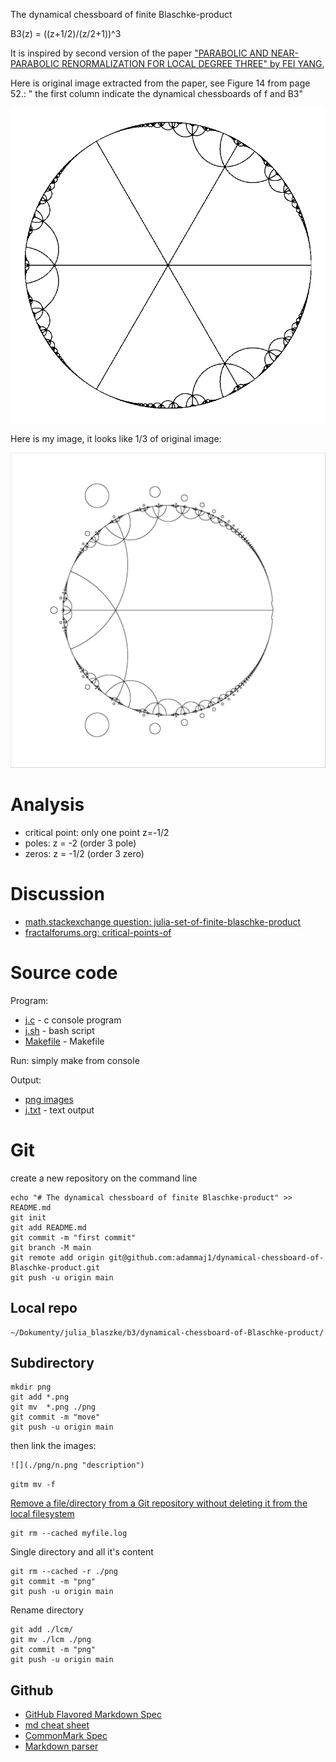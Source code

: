 The dynamical chessboard of finite Blaschke-product

B3(z) = ((z+1/2)/(z/2+1))^3

It is inspired by second version of the paper ["PARABOLIC AND NEAR-PARABOLIC RENORMALIZATION FOR LOCAL DEGREE THREE" by FEI YANG](https://arxiv.org/pdf/1510.00043v2.pdf),  

Here is original image extracted from the paper, see Figure 14 from page 52.: " the first column indicate the dynamical chessboards of f and B3" 

![](./png/35.png "original image") 


Here is my image, it looks like 1/3 of original image:

![](./png/IBD_LCM.png "my image") 


# Analysis
* critical point:  only one point z=-1/2
* poles: z = -2 (order 3 pole)
* zeros: z = -1/2 (order 3 zero)


# Discussion
* [math.stackexchange question: julia-set-of-finite-blaschke-product](https://math.stackexchange.com/questions/4448405/julia-set-of-finite-blaschke-product)
* [fractalforums.org: critical-points-of](https://fractalforums.org/fractal-mathematics-and-new-theories/28/critical-points-of/4753)


# Source code
Program: 
* [j.c](./src/j.c ) - c console program
* [j.sh](./src/j.sh ) - bash script
* [Makefile](./src/Makefile) - Makefile

Run: simply make from console


Output: 
* [png images](./png/) 
* [j.txt](./src/j.txt ) - text output



# Git

create a new repository on the command line

```git
echo "# The dynamical chessboard of finite Blaschke-product" >> README.md
git init
git add README.md
git commit -m "first commit"
git branch -M main
git remote add origin git@github.com:adammaj1/dynamical-chessboard-of-Blaschke-product.git
git push -u origin main
```


## Local repo
```
~/Dokumenty/julia_blaszke/b3/dynamical-chessboard-of-Blaschke-product/
```




## Subdirectory

```git
mkdir png
git add *.png
git mv  *.png ./png
git commit -m "move"
git push -u origin main
```
then link the images:

```txt
![](./png/n.png "description") 

```

```git
gitm mv -f 
```

[Remove a file/directory from a Git repository without deleting it from the local filesystem](https://stackoverflow.com/questions/1143796/remove-a-file-from-a-git-repository-without-deleting-it-from-the-local-filesyste)

```git
git rm --cached myfile.log
```

Single directory and all it's content

```git
git rm --cached -r ./png
git commit -m "png"
git push -u origin main

```


Rename directory

```git
git add ./lcm/
git mv ./lcm ./png 
git commit -m "png"
git push -u origin main

```

## Github
* [GitHub Flavored Markdown Spec](https://github.github.com/gfm/)
* [md cheat sheet](http://mdcheatsheet.com/)
* [CommonMark Spec](https://spec.commonmark.org)
* [Markdown parser ](https://markdown-it.github.io/)

